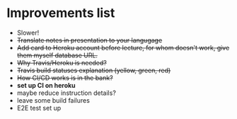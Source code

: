 # Improvements list
- Slower!
- ~~Translate notes in presentation to your langugage~~
- ~~Add card to Heroku account before lecture, for whom doesn't work, give them myself database URL.~~
- ~~Why Travis/Heroku is needed?~~
- ~~Travis build statuses explanation (yellow, green, red)~~
- ~~How CI/CD works is in the bank?~~
- **set up CI on heroku**
- maybe reduce instruction details?
- leave some build failures
- E2E test set up
